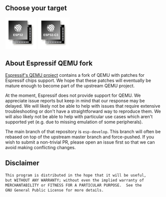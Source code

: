 ## Choose your target

[<img alt="ESP32" width="20%" src="imgs/esp32.png" />](esp32/README.md)
[<img alt="ESP32-C3" width="20%" src="imgs/esp32c3.png" />](esp32c3/README.md)

## About Espressif QEMU fork

[Espressif's QEMU project](https://github.com/espressif/qemu) contains a fork of QEMU with patches for Espressif chips support. We hope that these patches will eventually be mature enough to become part of the upstream QEMU project.

At the moment, Espressif does not provide support for QEMU. We appreciate issue reports but keep in mind that our response may be delayed. We will likely not be able to help with issues that require extensive troubleshooting or don't have a straightforward way to reproduce them. We will also likely not be able to help with particular use cases which aren't supported yet (e.g. due to missing emulation of some peripherals).

The main branch of that repository is `esp-develop`. This branch will often be rebased on top of the upstream master branch and force-pushed. If you wish to submit a non-trivial PR, please open an issue first so that we can avoid making conflicting changes.

## Disclaimer

```
This program is distributed in the hope that it will be useful,
but WITHOUT ANY WARRANTY; without even the implied warranty of
MERCHANTABILITY or FITNESS FOR A PARTICULAR PURPOSE.  See the
GNU General Public License for more details.
```
